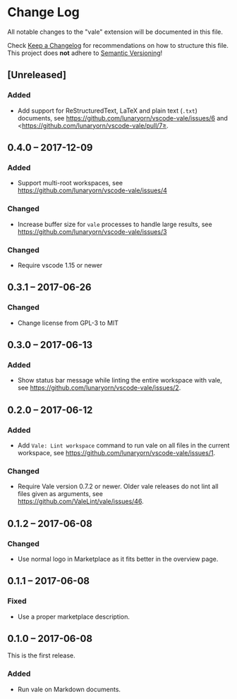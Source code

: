 # Change Log
All notable changes to the "vale" extension will be documented in this file.

Check [Keep a Changelog](http://keepachangelog.com/) for recommendations on how
to structure this file.  This project does **not** adhere to [Semantic
Versioning](http://semver.org/)!

## [Unreleased]
### Added
- Add support for ReStructuredText, LaTeX and plain text (`.txt`) documents, see
  <https://github.com/lunaryorn/vscode-vale/issues/6> and
  <https://github.com/lunaryorn/vscode-vale/pull/7≥.

## 0.4.0 – 2017-12-09
### Added
- Support multi-root workspaces, see
  <https://github.com/lunaryorn/vscode-vale/issues/4>

### Changed
- Increase buffer size for `vale` processes to handle large results, see
  <https://github.com/lunaryorn/vscode-vale/issues/3>

### Changed
- Require vscode 1.15 or newer

## 0.3.1 – 2017-06-26
### Changed
- Change license from GPL-3 to MIT

## 0.3.0 – 2017-06-13
### Added
- Show status bar message while linting the entire workspace with vale, see
  <https://github.com/lunaryorn/vscode-vale/issues/2>.

## 0.2.0 – 2017-06-12
### Added
- Add `Vale: Lint workspace` command to run vale on all files in the current
  workspace, see <https://github.com/lunaryorn/vscode-vale/issues/1>.

### Changed
- Require Vale version 0.7.2 or newer.  Older vale releases do not lint all
  files given as arguments, see <https://github.com/ValeLint/vale/issues/46>.

## 0.1.2 – 2017-06-08
### Changed
- Use normal logo in Marketplace as it fits better in the overview page.

## 0.1.1 – 2017-06-08
### Fixed
- Use a proper marketplace description.

## 0.1.0 – 2017-06-08
This is the first release.

### Added
- Run vale on Markdown documents.
